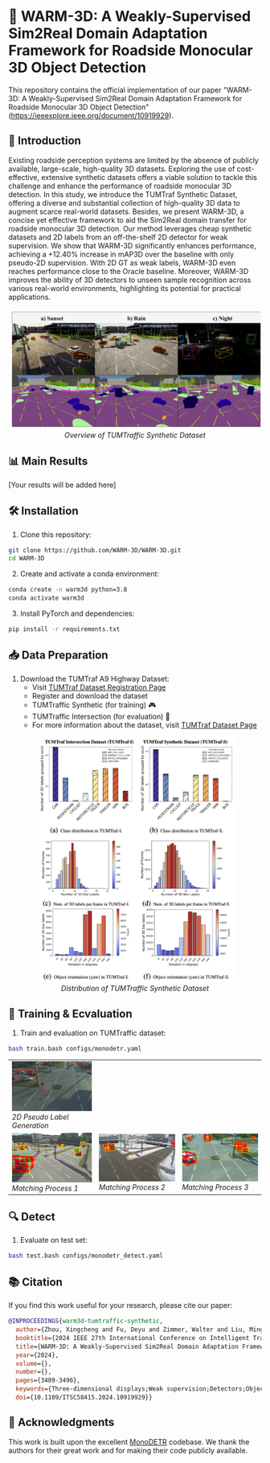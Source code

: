 # 🚗 WARM-3D: A Weakly-Supervised Sim2Real Domain Adaptation Framework for Roadside Monocular 3D Object Detection
 
This repository contains the official implementation of our paper "WARM-3D: A Weakly-Supervised Sim2Real Domain Adaptation Framework for Roadside Monocular 3D Object Detection" (https://ieeexplore.ieee.org/document/10919929).

## 📝 Introduction

Existing roadside perception systems are limited by the absence of publicly available, large-scale, high-quality 3D datasets. Exploring the use of cost-effective, extensive synthetic datasets offers a viable solution to tackle this challenge and enhance the performance of roadside monocular 3D detection. In this study, we introduce the TUMTraf Synthetic Dataset, offering a diverse and substantial collection of high-quality 3D data to augment scarce real-world datasets. Besides, we present WARM-3D, a concise yet effective framework to aid the Sim2Real domain transfer for roadside monocular 3D detection. Our method leverages cheap synthetic datasets and 2D labels from an off-the-shelf 2D detector for weak supervision. We show that WARM-3D significantly enhances performance, achieving a +12.40% increase in mAP3D over the baseline with only pseudo-2D supervision. With 2D GT as weak labels, WARM-3D even reaches performance close to the Oracle baseline. Moreover, WARM-3D improves the ability of 3D detectors to unseen sample recognition across various real-world environments, highlighting its potential for practical applications.

<div align="center">
  <img src="Asset/TUMTraff-Synthetic.png" width="500"/>
  <br>
  <em>Overview of TUMTraffic Synthetic Dataset</em>
</div>

## 📊 Main Results

[Your results will be added here]

## 🛠️ Installation

1. Clone this repository:
```bash
git clone https://github.com/WARM-3D/WARM-3D.git
cd WARM-3D
```

2. Create and activate a conda environment:
```bash
conda create -n warm3d python=3.8
conda activate warm3d
```

3. Install PyTorch and dependencies:
```bash
pip install -r requirements.txt
```

## 📥 Data Preparation

1. Download the TUMTraf A9 Highway Dataset:
   - Visit [TUMTraf Dataset Registration Page](https://a9-dataset.innovation-mobility.com/register)
   - Register and download the dataset
   - TUMTraffic Synthetic (for training) 🎮
   - TUMTraffic Intersection (for evaluation) 🚦
   - For more information about the dataset, visit [TUMTraf Dataset Page](https://innovation-mobility.com/en/project-providentia/a9-dataset/)

<div align="center">
  <img src="Asset/TUMTraff-Synthetic-distribution.png" width="400"/>
  <br>
  <em>Distribution of TUMTraffic Synthetic Dataset</em>
</div>

## 🚀 Training & Ecvaluation

1. Train and evaluation on TUMTraffic dataset:
```bash
bash train.bash configs/monodetr.yaml
```

<div align="center">
<table>
<tr>
<td>
  <img src="Asset/2D_pesudo_label.png" width="400"/>
  <br>
  <em>2D Pseudo Label Generation</em>
</td>
</tr>
<tr>
<td>
  <img src="Asset/matching1.png" width="400"/>
  <br>
  <em> Matching Process 1 </em>
</td>
<td>
  <img src="Asset/matching2.png" width="400"/>
  <br>
  <em> Matching Process 2</em>
</td>
<td>
  <img src="Asset/matching3.png" width="400"/>
  <br>
  <em> Matching Process 3</em>
</td>
</tr>
</table>
</div>

## 🔍 Detect

1. Evaluate on test set:
```bash
bash test.bash configs/monodetr_detect.yaml
```

## 📚 Citation

If you find this work useful for your research, please cite our paper:

```bibtex
@INPROCEEDINGS{warm3d-tumtraffic-synthetic,
  author={Zhou, Xingcheng and Fu, Deyu and Zimmer, Walter and Liu, Mingyu and Lakshminarasimhan, Venkatnarayanan and Strand, Leah and Knoll, Alois C.},
  booktitle={2024 IEEE 27th International Conference on Intelligent Transportation Systems (ITSC)}, 
  title={WARM-3D: A Weakly-Supervised Sim2Real Domain Adaptation Framework for Roadside Monocular 3D Object Detection}, 
  year={2024},
  volume={},
  number={},
  pages={3489-3496},
  keywords={Three-dimensional displays;Weak supervision;Detectors;Object detection;Intelligent transportation systems;Synthetic data},
  doi={10.1109/ITSC58415.2024.10919929}}
```

## 🙏 Acknowledgments

This work is built upon the excellent [MonoDETR](https://github.com/ZrrSkywalker/MonoDETR) codebase. We thank the authors for their great work and for making their code publicly available.

